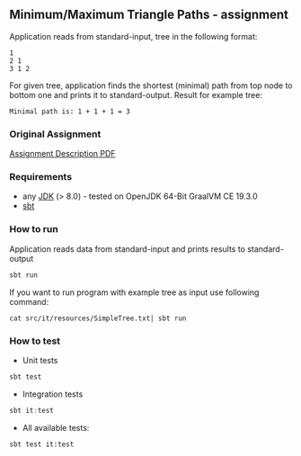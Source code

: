 ## Minimum/Maximum Triangle Paths - assignment
Application reads from standard-input, tree in the following format:
```
1
2 1
3 1 2
```
For given tree, application finds the shortest (minimal) path from top node to bottom one and prints it to standard-output.
Result for example tree:
```
Minimal path is: 1 + 1 + 1 = 3
```

### Original Assignment

[Assignment Description PDF](assignment.pdf)

### Requirements

 * any [JDK](https://github.com/graalvm/graalvm-ce-builds/releases/tag/vm-20.1.0) (> 8.0) - tested on OpenJDK 64-Bit GraalVM CE 19.3.0 
 * [sbt](https://www.scala-sbt.org/download.html)
 
### How to run
Application reads data from standard-input and prints results to standard-output

```scala
sbt run
```

If you want to run program with example tree as input use following command:
```
cat src/it/resources/SimpleTree.txt| sbt run
```

### How to test

* Unit tests
```scala
sbt test
```
* Integration tests
```scala
sbt it:test
```
* All available tests:
``````
sbt test it:test